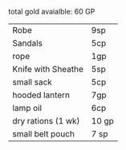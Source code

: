 total gold avaialble: 60 GP

|   |   |
|---|---|
|Robe|9sp|
|Sandals|5cp|
|rope|1gp|
|Knife with Sheathe|5sp|
|small sack|5cp|
|hooded lantern|7gp|
|lamp oil|6cp|
|dry rations (1 wk)|10 gp|
|small belt pouch|7 sp|